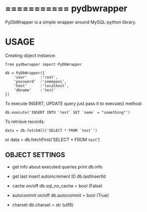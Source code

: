 ===========
pydbwrapper
==========

PyDbWrapper is a simple wrapper around MySQL-python library.


USAGE
=====

Creating object instance:

	from pydbwrapper import PyDbWrapper
	
	db = PyDbWrapper({
		'user'		:'root', 
		'password'	:'somepass',
		'host'		:'localhost',
		'dbname'	:'test'
	}) 

To execute INSERT, UPDATE query just pass it to execute() method:

	db.execute('INSERT INTO `test` SET `name` = "something"')

To retrieve records:

	data = db.fetchAll('SELECT * FROM `test`')
or
	data = db.fetchFirst('SELECT * FROM `test`')

OBJECT SETTINGS
---------------

* get info about executed queries
	print db.info

* get last insert autoincrement ID
	db.lastInsertId

* cache on/off
	db.sql_no_cache = bool (False)

* autocommit on/off
	db.autocommit = bool (True)

* charset
	db.charset = str (utf8)